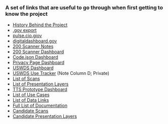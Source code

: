 ### A set of links that are useful to go through when first getting to know the project 

* [History Behind the Project]()
* [.gov export](https://github.com/GSA/data/blob/master/dotgov-domains/current-federal.csv)
* [pulse.cio.giov](https://pulse.cio.gov)
* [digitaldashboard.gov](https://digitaldashboard.gov)
* [200 Scanner Notes]()
* [200 Scanner Dashboard]()
* [Code.json Dashboard]()
* [Privacy Page Dashboard]()
* [USWDS Dashboard]()
* [USWDS Use Tracker](https://docs.google.com/spreadsheets/d/1QLLEG9ig18yaOB3Bk4UUQtLcYQA59jmrH0krBtJ7GRc/edit#gid=1506853311) (Note Column D; Private)
* [List of Scans](https://site-scanning.app.cloud.gov/scans/)
* [List of Presentation Layers](https://site-scanning.app.cloud.gov/presentation-layers/)
* [TTS Prototype Dashboard](https://cg-bbe64741-a601-484f-bc3b-e8eef3c28590.app.cloud.gov/site/18f/site-scanning-dashboard/)
* [List of Use Cases](https://site-scanning.app.cloud.gov/use-cases/)
* [List of Data Links](https://site-scanning.app.cloud.gov/downloads/)
* [Full List of Documentation]()
* [Candidate Scans]()
* [Candidate Presentation Layers]()
